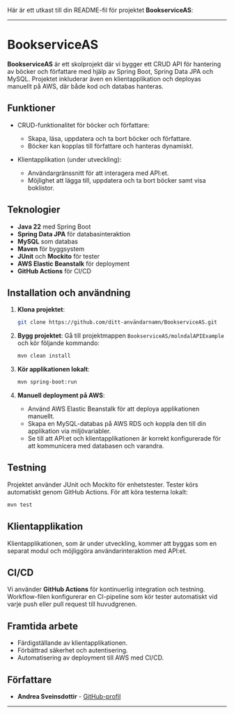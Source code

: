 Här är ett utkast till din README-fil för projektet **BookserviceAS**:

---

# BookserviceAS

**BookserviceAS** är ett skolprojekt där vi bygger ett CRUD API för hantering av böcker och författare med hjälp av Spring Boot, Spring Data JPA och MySQL. Projektet inkluderar även en klientapplikation och deployas manuellt på AWS, där både kod och databas hanteras.

## Funktioner

- CRUD-funktionalitet för böcker och författare:
    - Skapa, läsa, uppdatera och ta bort böcker och författare.
    - Böcker kan kopplas till författare och hanteras dynamiskt.

- Klientapplikation (under utveckling):
    - Användargränssnitt för att interagera med API:et.
    - Möjlighet att lägga till, uppdatera och ta bort böcker samt visa boklistor.

## Teknologier

- **Java 22** med Spring Boot
- **Spring Data JPA** för databasinteraktion
- **MySQL** som databas
- **Maven** för byggsystem
- **JUnit** och **Mockito** för tester
- **AWS Elastic Beanstalk** för deployment
- **GitHub Actions** för CI/CD

## Installation och användning

1. **Klona projektet**:
   ```bash
   git clone https://github.com/ditt-användarnamn/BookserviceAS.git
   ```

2. **Bygg projektet**:
   Gå till projektmappen `BookserviceAS/molndalAPIExample` och kör följande kommando:
   ```bash
   mvn clean install
   ```

3. **Kör applikationen lokalt**:
   ```bash
   mvn spring-boot:run
   ```

4. **Manuell deployment på AWS**:
    - Använd AWS Elastic Beanstalk för att deploya applikationen manuellt.
    - Skapa en MySQL-databas på AWS RDS och koppla den till din applikation via miljövariabler.
    - Se till att API:et och klientapplikationen är korrekt konfigurerade för att kommunicera med databasen och varandra.

## Testning

Projektet använder JUnit och Mockito för enhetstester. Tester körs automatiskt genom GitHub Actions. För att köra testerna lokalt:
```bash
mvn test
```

## Klientapplikation

Klientapplikationen, som är under utveckling, kommer att byggas som en separat modul och möjliggöra användarinteraktion med API:et.

## CI/CD

Vi använder **GitHub Actions** för kontinuerlig integration och testning. Workflow-filen konfigurerar en CI-pipeline som kör tester automatiskt vid varje push eller pull request till huvudgrenen.

## Framtida arbete

- Färdigställande av klientapplikationen.
- Förbättrad säkerhet och autentisering.
- Automatisering av deployment till AWS med CI/CD.

## Författare

- **Andrea Sveinsdottir** - [GitHub-profil](https://github.com/Guppie88)

---

